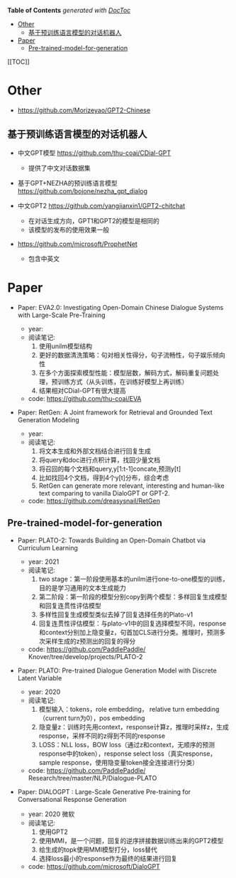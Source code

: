 <!-- START doctoc generated TOC please keep comment here to allow auto update -->
<!-- DON'T EDIT THIS SECTION, INSTEAD RE-RUN doctoc TO UPDATE -->
**Table of Contents**  *generated with [DocToc](https://github.com/thlorenz/doctoc)*

- [Other](#other)
  - [基于预训练语言模型的对话机器人](#%E5%9F%BA%E4%BA%8E%E9%A2%84%E8%AE%AD%E7%BB%83%E8%AF%AD%E8%A8%80%E6%A8%A1%E5%9E%8B%E7%9A%84%E5%AF%B9%E8%AF%9D%E6%9C%BA%E5%99%A8%E4%BA%BA)
- [Paper](#paper)
  - [Pre-trained-model-for-generation](#pre-trained-model-for-generation)

<!-- END doctoc generated TOC please keep comment here to allow auto update -->

[[TOC]]

# Other
  
- https://github.com/Morizeyao/GPT2-Chinese

## 基于预训练语言模型的对话机器人

- 中文GPT模型 https://github.com/thu-coai/CDial-GPT  
  - 提供了中文对话数据集
  
- 基于GPT+NEZHA的预训练语言模型 https://github.com/bojone/nezha_gpt_dialog

- 中文GPT2 https://github.com/yangjianxin1/GPT2-chitchat
  - 在对话生成方向，GPT1和GPT2的模型是相同的
  - 该模型的发布的使用效果一般

- https://github.com/microsoft/ProphetNet
  - 包含中英文
  
  
# Paper

- Paper: EVA2.0: Investigating Open-Domain Chinese Dialogue Systems with Large-Scale Pre-Training
  - year: 
  - 阅读笔记: 
    1. 使用unilm模型结构
    2. 更好的数据清洗策略：句对相关性得分，句子流畅性，句子娱乐倾向性
    3. 在多个方面探索模型性能：模型层数，解码方式，解码重复问题处理，预训练方式（从头训练，在训练好模型上再训练）
    4. 结果相对CDial-GPT有很大提高
  - code: https://github.com/thu-coai/EVA

- Paper: RetGen: A Joint framework for Retrieval and Grounded Text Generation Modeling
  - year: 
  - 阅读笔记: 
    1. 将文本生成和外部文档结合进行回复生成  
    2. 将query和doc进行点积计算，找回少量文档  
    3. 将召回的每个文档和query,y[1:t-1]concate,预测y[t]  
    4. 比如找回4个文档，得到4个y[t]分布，综合考虑
    5. RetGen can generate more relevant, interesting and human-like text comparing to vanilla DialoGPT or GPT-2.
  - code: https://github.com/dreasysnail/RetGen

## Pre-trained-model-for-generation

- Paper: PLATO-2: Towards Building an Open-Domain Chatbot via Curriculum Learning
  - year: 2021
  - 阅读笔记: 
    1. two stage：第一阶段使用基本的unilm进行one-to-one模型的训练，目的是学习通用的文本生成能力
    2. 第二阶段：第一阶段的模型分别copy到两个模型：多样回复生成模型和回复连贯性评估模型
    3. 多样性回复生成模型类似去掉了回复选择任务的Plato-v1
    4. 回复连贯性评估模型：与plato-v1中的回复选择模型不同，response和context分别加上隐变量z，句首加CLS进行分类。推理时，预测多次采样生成的z预测出的回复的得分
  - code: https://github.com/PaddlePaddle/ Knover/tree/develop/projects/PLATO-2

- Paper: PLATO: Pre-trained Dialogue Generation Model with Discrete Latent Variable
  - year: 2020
  - 阅读笔记: 
    1. 模型输入：tokens，role embedding， relative turn embedding（current turn为0），pos embedding
    2. 隐变量z：训练时先用context，response计算z，推理时采样z，生成response，采样不同的z得到不同的response
    3. LOSS：NLL loss，BOW loss（通过z和context，无顺序的预测response中的token），response select loss（真实response，sample response，使用隐变量token接全连接进行分类）
  - code: https://github.com/PaddlePaddle/ Research/tree/master/NLP/Dialogue-PLATO
  
- Paper: DIALOGPT : Large-Scale Generative Pre-training for Conversational Response Generation
  - year: 2020 微软
  - 阅读笔记: 
    1. 使用GPT2
    2. 使用MMI，是一个问题，回复的逆序拼接数据训练出来的GPT2模型
    3. 给生成的topk使用MMI模型打分，loss替代
    4. 选择loss最小的response作为最终的结果进行回复
  - code: https://github.com/microsoft/DialoGPT
